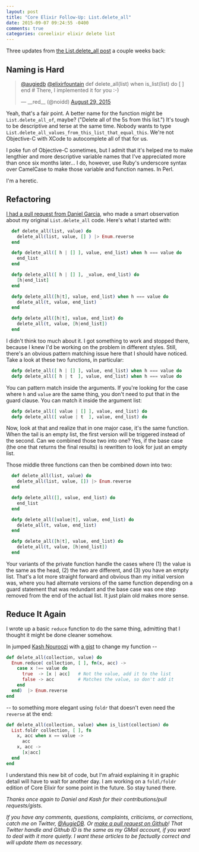 ```yaml
---
layout: post
title: "Core Elixir Follow-Up: List.delete_all"
date: 2015-09-07 09:24:55 -0400
comments: true
categories: coreelixir elixir delete list
---
```


Three updates from [the List.delete_all post](http://variousandsundry.com/cs/blog/2015/08/27/core-elixir-list-dot-delete-slash-2-and-list-dot-delete-all-slash-2/) a couple weeks back:

## Naming is Hard

<blockquote class="twitter-tweet" lang="en"><p lang="en" dir="ltr"><a href="https://twitter.com/augiedb">@augiedb</a> <a href="https://twitter.com/elixirfountain">@elixirfountain</a> def delete_all(list) when is_list(list) do [ ] end # There, I implemented it for you :-)</p>&mdash; __red__ (@noidd) <a href="https://twitter.com/noidd/status/637424696447889408">August 29, 2015</a></blockquote>
<script async src="//platform.twitter.com/widgets.js" charset="utf-8"></script>

Yeah, that's a fair point.  A better name for the function might be `List.delete_all_of`, maybe?  ("Delete all of the 5s from this list.")  It's tough to be descriptive and terse at the same time. Nobody wants to type `List.delete_all_values_from_this_list_that_equal_this`.  We're not Objective-C with XCode to autocomplete all of that for us.  

I poke fun of Objective-C sometimes, but I admit that it's helped me to make lengthier and more descriptive variable names that I've appreciated more than once six months later...  I do, however, use Ruby's underscore syntax over CamelCase to make those variable and function names.  In Perl.

I'm a heretic.


## Refactoring

[I had a pull request from Daniel Garcia](https://github.com/augiedb/VariousAndSundryCS/pull/3), who made a smart observation about my original `List.delete_all` code.  Here's what I started with:

```elixir
  def delete_all(list, value) do
    delete_all(list, value, [] ) |> Enum.reverse
  end

  defp delete_all([ h | [] ], value, end_list) when h === value do
    end_list
  end

  defp delete_all([ h | [] ], _value, end_list) do
    [h|end_list]
  end

  defp delete_all([h|t], value, end_list) when h === value do
    delete_all(t, value, end_list)
  end

  defp delete_all([h|t], value, end_list) do
    delete_all(t, value, [h|end_list])
  end
```

I didn't think too much about it.  I got something to work and stopped there, because I knew I'd be working on the problem in different styles.  Still, there's an obvious pattern matching issue here that I should have noticed.  Take a look at these two functions, in particular:

```elixir
  defp delete_all([ h | [] ], value, end_list) when h === value do
  defp delete_all([ h | t  ], value, end_list) when h === value do
```

You can pattern match inside the arguments.  If you're looking for the case where `h` and `value` are the same thing, you don't need to put that in the guard clause.  You can match it inside the argument list: 

```elixir
  defp delete_all([ value | [] ], value, end_list) do
  defp delete_all([ value | t  ], value, end_list) do
```

Now, look at that and realize that in one major case, it's the same function.  When the tail is an empty list, the first version will be triggered instead of the second.  Can we combined those two into one?  Yes, if the base case (the one that returns the final results) is rewritten to look for just an empty list.

Those middle three functions can then be combined down into two:

```elixir
  def delete_all(list, value) do
    delete_all(list, value, []) |> Enum.reverse
  end

  defp delete_all([], value, end_list) do
    end_list
  end

  defp delete_all([value|t], value, end_list) do
    delete_all(t, value, end_list)
  end

  defp delete_all([h|t], value, end_list) do
    delete_all(t, value, [h|end_list])
  end
```

Your variants of the private function handle the cases where (1) the value is the same as the head, (2) the two are different, and (3) you have an empty list.  That's a lot more straight forward and obvious than my initial version was, where you had alternate versions of the same function depending on a guard statement that was redundant and the base case was one step removed from the end of the actual list. It just plain old makes more sense. 

## Reduce It Again

I wrote up a basic `reduce` function to do the same thing, admitting that I thought it might be done cleaner somehow.

In jumped [Kash Nouroozi](https://twitter.com/knrz_) with [a gist](https://gist.github.com/knrz) to change my function --

```elixir
def delete_all(collection, value) do
  Enum.reduce( collection, [ ], fn(x, acc) ->
    case x !== value do
      true  -> [x | acc]   # Not the value, add it to the list
      false -> acc         # Matches the value, so don't add it
    end
  end)  |> Enum.reverse
end
```

-- to something more elegant using `foldr` that doesn't even need the `reverse` at the end:

```elixir
def delete_all(collection, value) when is_list(collection) do
  List.foldr collection, [ ], fn
    x, acc when x == value ->
      acc
    x, acc ->
      [x|acc]
  end
end
```

I understand this new bit of code, but I'm afraid explaining it in graphic detail will have to wait for another day. I am working on a `foldl/foldr` edition of Core Elixir for some point in the future.  So stay tuned there.

_Thanks once again to Daniel and Kash for their contributions/pull requests/gists._ 

_If you have any comments, questions, complaints, criticisms, or corrections, catch me on Twitter, [@AugieDB](https://twitter.com/augiedb). Or [make a pull request on Github](https://github.com/augiedb/VariousAndSundryCS)!  That Twitter handle and Github ID is the same as my GMail account, if you want to deal with it more quietly. I want these articles to be factually correct and will update them as necessary._

